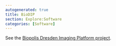 ```yaml
---
autogenerated: true
title: BioDIP
section: Explore:Software
categories: [Software]
---
```


See the [Biopolis Dresden Imaging Platform project](http://www.biodip.de/wiki/Biopolis_Dresden_Imaging_Platform).
